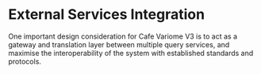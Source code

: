 # External Services Integration

One important design consideration for Cafe Variome V3 is to act as a gateway and translation layer between multiple query services, and maximise the interoperability of the system with established standards and protocols.
